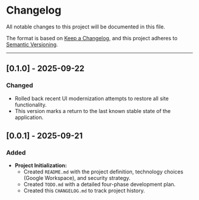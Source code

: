 # Changelog

All notable changes to this project will be documented in this file.

The format is based on [Keep a Changelog](https://keepachangelog.com/en/1.0.0/), and this project adheres to [Semantic Versioning](https://semver.org/spec/v2.0.0.html).

---

## [0.1.0] - 2025-09-22

### Changed

*   Rolled back recent UI modernization attempts to restore all site functionality.
*   This version marks a return to the last known stable state of the application.

## [0.0.1] - 2025-09-21

### Added

*   **Project Initialization:**
    *   Created `README.md` with the project definition, technology choices (Google Workspace), and security strategy.
    *   Created `TODO.md` with a detailed four-phase development plan.
    *   Created this `CHANGELOG.md` to track project history.